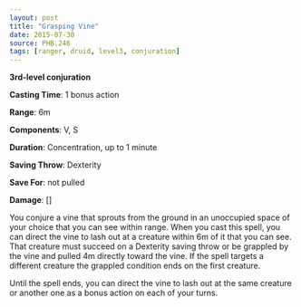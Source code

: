 ```yaml
---
layout: post
title: "Grasping Vine"
date: 2015-07-30
source: PHB.246
tags: [ranger, druid, level3, conjuration]
---
```


**3rd-level conjuration**

**Casting Time**: 1 bonus action

**Range**: 6m

**Components**: V, S

**Duration**: Concentration, up to 1 minute

**Saving Throw**: Dexterity

**Save For**: not pulled

**Damage**: []

You conjure a vine that sprouts from the ground in an unoccupied space of your choice that you can see within range. When you cast this spell, you can direct the vine to lash out at a creature within 6m of it that you can see. That creature must succeed on a Dexterity saving throw or be grappled by the vine and pulled 4m directly toward the vine. If the spell targets a different creature the grappled condition ends on the first creature.

Until the spell ends, you can direct the vine to lash out at the same creature or another one as a bonus action on each of your turns.
